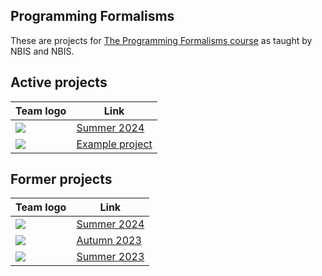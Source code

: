 ## Programming Formalisms

These are projects for [The Programming Formalisms course](https://github.com/UPPMAX/programming_formalisms) as taught by NBIS and NBIS.

## Active projects

Team logo                                                                                                                              |Link
---------------------------------------------------------------------------------------------------------------------------------------|---------------------------------------------------------------------------------------------------
![](https://github.com/UPPMAX/programming_formalisms/blob/main/images/programming_formalisms_student_team_autumn_2024_logo_116x116.png)|[Summer 2024](https://github.com/programming-formalisms/programming_formalisms_project_autumn_2024)
![](https://github.com/UPPMAX/programming_formalisms/blob/main/images/programming_formalisms_teacher_team_logo_116x116.png)            |[Example project](https://github.com/programming-formalisms/programming_formalisms_example_project)

## Former projects

Team logo                                                                                                                              |Link
---------------------------------------------------------------------------------------------------------------------------------------|---------------------------------------------------------------------------------------------------
![](https://github.com/UPPMAX/programming_formalisms/blob/main/images/programming_formalisms_student_team_summer_2024_logo_116x116.png)|[Summer 2024](https://github.com/programming-formalisms/programming_formalisms_project_summer_2024)
![](https://github.com/UPPMAX/programming_formalisms/blob/main/images/programming_formalisms_student_team_autumn_2023_logo_116x116.png)|[Autumn 2023](https://github.com/programming-formalisms/programming_formalisms_project_autumn_2023)
![](https://github.com/UPPMAX/programming_formalisms/blob/main/images/programming_formalisms_student_team_summer_2023_logo_116x116.png)|[Summer 2023](https://github.com/programming-formalisms/programming_formalisms_project_summer_2023)
